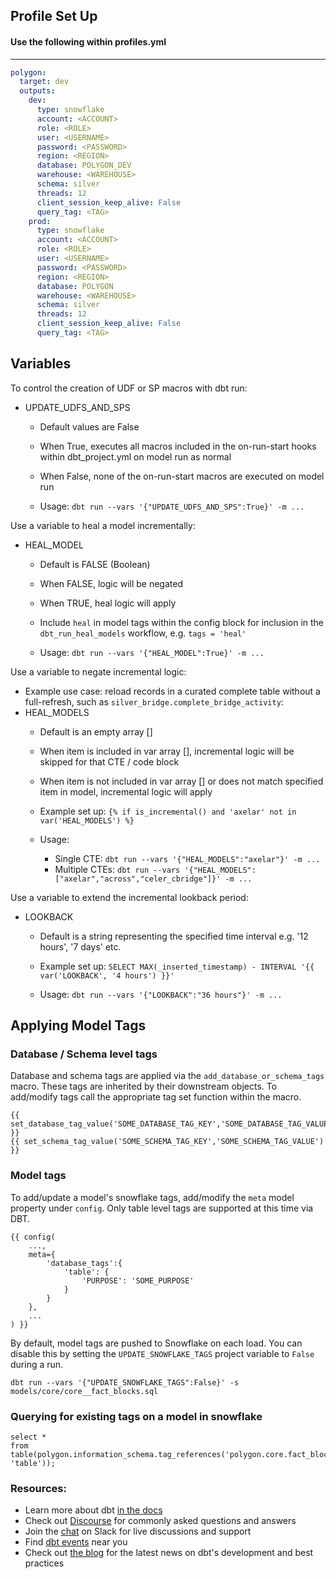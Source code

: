 ## Profile Set Up

#### Use the following within profiles.yml
----

```yml
polygon:
  target: dev
  outputs:
    dev:
      type: snowflake
      account: <ACCOUNT>
      role: <ROLE>
      user: <USERNAME>
      password: <PASSWORD>
      region: <REGION>
      database: POLYGON_DEV
      warehouse: <WAREHOUSE>
      schema: silver
      threads: 12
      client_session_keep_alive: False
      query_tag: <TAG>
    prod:
      type: snowflake
      account: <ACCOUNT>
      role: <ROLE>
      user: <USERNAME>
      password: <PASSWORD>
      region: <REGION>
      database: POLYGON
      warehouse: <WAREHOUSE>
      schema: silver
      threads: 12
      client_session_keep_alive: False
      query_tag: <TAG>
```

## Variables

To control the creation of UDF or SP macros with dbt run:
* UPDATE_UDFS_AND_SPS
  * Default values are False
  * When True, executes all macros included in the on-run-start hooks within dbt_project.yml on model run as normal
  * When False, none of the on-run-start macros are executed on model run

  * Usage: `dbt run --vars '{"UPDATE_UDFS_AND_SPS":True}' -m ...`

Use a variable to heal a model incrementally:
* HEAL_MODEL
  * Default is FALSE (Boolean)
  * When FALSE, logic will be negated
  * When TRUE, heal logic will apply
  * Include `heal` in model tags within the config block for inclusion in the `dbt_run_heal_models` workflow, e.g. `tags = 'heal'`

  * Usage: `dbt run --vars '{"HEAL_MODEL":True}' -m ...`

Use a variable to negate incremental logic:
* Example use case: reload records in a curated complete table without a full-refresh, such as `silver_bridge.complete_bridge_activity`:
* HEAL_MODELS
  * Default is an empty array []
  * When item is included in var array [], incremental logic will be skipped for that CTE / code block  
  * When item is not included in var array [] or does not match specified item in model, incremental logic will apply
  * Example set up: `{% if is_incremental() and 'axelar' not in var('HEAL_MODELS') %}`

  * Usage:
    * Single CTE: `dbt run --vars '{"HEAL_MODELS":"axelar"}' -m ...`
    * Multiple CTEs: `dbt run --vars '{"HEAL_MODELS":["axelar","across","celer_cbridge"]}' -m ...`

Use a variable to extend the incremental lookback period:
* LOOKBACK
  * Default is a string representing the specified time interval e.g. '12 hours', '7 days' etc.
  * Example set up: `SELECT MAX(_inserted_timestamp) - INTERVAL '{{ var('LOOKBACK', '4 hours') }}'`

  * Usage: `dbt run --vars '{"LOOKBACK":"36 hours"}' -m ...`

## Applying Model Tags

### Database / Schema level tags

Database and schema tags are applied via the `add_database_or_schema_tags` macro.  These tags are inherited by their downstream objects.  To add/modify tags call the appropriate tag set function within the macro.

```
{{ set_database_tag_value('SOME_DATABASE_TAG_KEY','SOME_DATABASE_TAG_VALUE') }}
{{ set_schema_tag_value('SOME_SCHEMA_TAG_KEY','SOME_SCHEMA_TAG_VALUE') }}
```

### Model tags

To add/update a model's snowflake tags, add/modify the `meta` model property under `config`.  Only table level tags are supported at this time via DBT.

```
{{ config(
    ...,
    meta={
        'database_tags':{
            'table': {
                'PURPOSE': 'SOME_PURPOSE'
            }
        }
    },
    ...
) }}
```

By default, model tags are pushed to Snowflake on each load. You can disable this by setting the `UPDATE_SNOWFLAKE_TAGS` project variable to `False` during a run.

```
dbt run --vars '{"UPDATE_SNOWFLAKE_TAGS":False}' -s models/core/core__fact_blocks.sql
```

### Querying for existing tags on a model in snowflake

```
select *
from table(polygon.information_schema.tag_references('polygon.core.fact_blocks', 'table'));
```

### Resources:
- Learn more about dbt [in the docs](https://docs.getdbt.com/docs/introduction)
- Check out [Discourse](https://discourse.getdbt.com/) for commonly asked questions and answers
- Join the [chat](https://community.getdbt.com/) on Slack for live discussions and support
- Find [dbt events](https://events.getdbt.com) near you
- Check out [the blog](https://blog.getdbt.com/) for the latest news on dbt's development and best practices